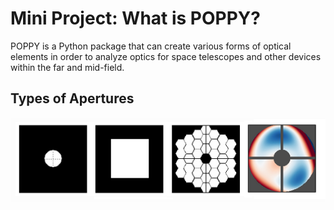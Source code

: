 # Mini Project: What is POPPY?

POPPY is a Python package that can create various forms of optical elements in order to analyze optics for space telescopes and other devices within the far and mid-field.

## Types of Apertures

<img src="https://github.com/mysteriousmartel/poppyProject/blob/master/apertures.png"></img>
